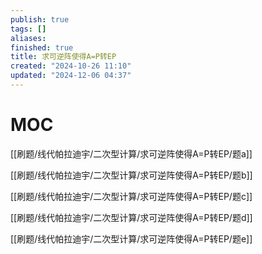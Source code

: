 ```yaml
---
publish: true
tags: []
aliases: 
finished: true
title: 求可逆阵使得A=P转EP
created: "2024-10-26 11:10"
updated: "2024-12-06 04:37"
---
```

# MOC

[[刷题/线代帕拉迪宇/二次型计算/求可逆阵使得A=P转EP/题a]]

[[刷题/线代帕拉迪宇/二次型计算/求可逆阵使得A=P转EP/题b]]

[[刷题/线代帕拉迪宇/二次型计算/求可逆阵使得A=P转EP/题c]]

[[刷题/线代帕拉迪宇/二次型计算/求可逆阵使得A=P转EP/题d]]

[[刷题/线代帕拉迪宇/二次型计算/求可逆阵使得A=P转EP/题e]]